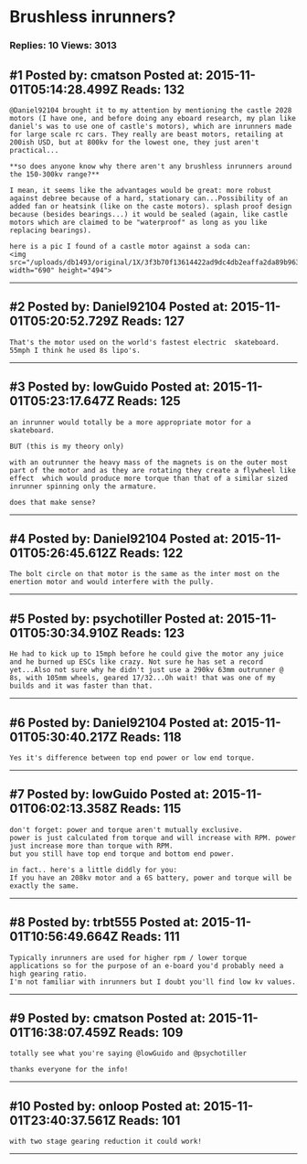 # Brushless inrunners?

### Replies: 10 Views: 3013

## \#1 Posted by: cmatson Posted at: 2015-11-01T05:14:28.499Z Reads: 132

```
@Daniel92104 brought it to my attention by mentioning the castle 2028 motors (I have one, and before doing any eboard research, my plan like daniel's was to use one of castle's motors), which are inrunners made for large scale rc cars. They really are beast motors, retailing at 200ish USD, but at 800kv for the lowest one, they just aren't practical... 

**so does anyone know why there aren't any brushless inrunners around the 150-300kv range?** 

I mean, it seems like the advantages would be great: more robust against debree because of a hard, stationary can...Possibility of an added fan or heatsink (like on the caste motors). splash proof design because (besides bearings...) it would be sealed (again, like castle motors which are claimed to be "waterproof" as long as you like replacing bearings).

here is a pic I found of a castle motor against a soda can:
<img src="/uploads/db1493/original/1X/3f3b70f13614422ad9dc4db2eaffa2da89b963ea.png" width="690" height="494">
```

---
## \#2 Posted by: Daniel92104 Posted at: 2015-11-01T05:20:52.729Z Reads: 127

```
That's the motor used on the world's fastest electric  skateboard. 55mph I think he used 8s lipo's.
```

---
## \#3 Posted by: lowGuido Posted at: 2015-11-01T05:23:17.647Z Reads: 125

```
an inrunner would totally be a more appropriate motor for a skateboard.

BUT (this is my theory only)

with an outrunner the heavy mass of the magnets is on the outer most part of the motor and as they are rotating they create a flywheel like effect  which would produce more torque than that of a similar sized inrunner spinning only the armature.

does that make sense?
```

---
## \#4 Posted by: Daniel92104 Posted at: 2015-11-01T05:26:45.612Z Reads: 122

```
The bolt circle on that motor is the same as the inter most on the enertion motor and would interfere with the pully.
```

---
## \#5 Posted by: psychotiller Posted at: 2015-11-01T05:30:34.910Z Reads: 123

```
He had to kick up to 15mph before he could give the motor any juice and he burned up ESCs like crazy. Not sure he has set a record yet...Also not sure why he didn't just use a 290kv 63mm outrunner @ 8s, with 105mm wheels, geared 17/32...Oh wait! that was one of my builds and it was faster than that.
```

---
## \#6 Posted by: Daniel92104 Posted at: 2015-11-01T05:30:40.217Z Reads: 118

```
Yes it's difference between top end power or low end torque.
```

---
## \#7 Posted by: lowGuido Posted at: 2015-11-01T06:02:13.358Z Reads: 115

```
don't forget: power and torque aren't mutually exclusive. 
power is just calculated from torque and will increase with RPM. power just increase more than torque with RPM. 
but you still have top end torque and bottom end power. 

in fact.. here's a little diddly for you: 
If you have an 208kv motor and a 6S battery, power and torque will be exactly the same.
```

---
## \#8 Posted by: trbt555 Posted at: 2015-11-01T10:56:49.664Z Reads: 111

```
Typically inrunners are used for higher rpm / lower torque applications so for the purpose of an e-board you'd probably need a high gearing ratio.
I'm not familiar with inrunners but I doubt you'll find low kv values.
```

---
## \#9 Posted by: cmatson Posted at: 2015-11-01T16:38:07.459Z Reads: 109

```
totally see what you're saying @lowGuido and @psychotiller

thanks everyone for the info!
```

---
## \#10 Posted by: onloop Posted at: 2015-11-01T23:40:37.561Z Reads: 101

```
with two stage gearing reduction it could work!
```

---
